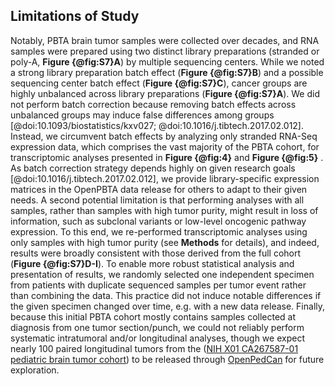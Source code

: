## Limitations of Study

Notably, PBTA brain tumor samples were collected over decades, and RNA samples were prepared using two distinct library preparations (stranded or poly-A, **Figure {@fig:S7}A**) by multiple sequencing centers.
While we noted a strong library preparation batch effect (**Figure {@fig:S7}B**) and a possible sequencing center batch effect (**Figure {@fig:S7}C**), cancer groups are highly unbalanced across library preparations (**Figure {@fig:S7}A**).
We did not perform batch correction because removing batch effects across unbalanced groups may induce false differences among groups [@doi:10.1093/biostatistics/kxv027; @doi:10.1016/j.tibtech.2017.02.012].
Instead, we circumvent batch effects by analyzing only stranded RNA-Seq expression data, which comprises the vast majority of the PBTA cohort, for transcriptomic analyses presented in **Figure {@fig:4}** and **Figure {@fig:5}** .
As batch correction strategy depends highly on given research goals [@doi:10.1016/j.tibtech.2017.02.012], we provide library-specific expression matrices in the OpenPBTA data release for others to adapt to their given needs.
A second potential limitation is that performing analyses with all samples, rather than samples with high tumor purity, might result in loss of information, such as subclonal variants or low-level oncogenic pathway expression.
To this end, we re-performed transcriptomic analyses using only samples with high tumor purity (see **Methods** for details), and indeed, results were broadly consistent with those derived from the full cohort (**Figure {@fig:S7}D-I**).
To enable more robust statistical analysis and presentation of results, we randomly selected one independent specimen from patients with duplicate sequenced samples per tumor event rather than combining the data.
This practice did not induce notable differences if the given specimen changed over time, e.g. with a new data release.
Finally, because this initial PBTA cohort mostly contains samples collected at diagnosis from one tumor section/punch, we could not reliably perform systematic intratumoral and/or longitudinal analyses, though we expect nearly 100 paired longitudinal tumors from the ([NIH X01 CA267587-01 pediatric brain tumor cohort](https://commonfund.nih.gov/kidsfirst/2021X01projects#FY21_Resnick)) to be released through [OpenPedCan](https://github.com/PediatricOpenTargets/OpenPedCan-analysis) for future exploration.
